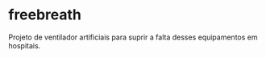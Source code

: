 # freebreath
Projeto de ventilador artificiais para suprir a falta desses equipamentos em hospitais.
